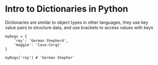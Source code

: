 # Intro to Dictionaries in Python

Dictionaries are similar to object types in other languages, they use key value pairs to structure data, and use brackets to access values with keys

```
myDogs = {
    'rey': 'German Shepherd',
    'maggie': 'Cava-Corgi'
}

myDogs['rey'] # 'German Shepher'



```
